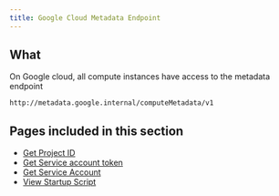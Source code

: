 ```yaml
---
title: Google Cloud Metadata Endpoint
---
```


## What

On Google cloud, all compute instances have access to the metadata endpoint

```shell
http://metadata.google.internal/computeMetadata/v1
```

## Pages included in this section

* [Get Project ID](get-project-id-using-metadata-endpoint.md)
* [Get Service account token](get-service-account-token-using-metadata-endpoint.md)
* [Get Service Account](get-service-account-using-metadata-endpoint.md)
* [View Startup Script](view-startup-script-on-google-compute-engine-using-metadata-endpoint.md)
